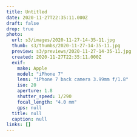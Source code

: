 ```yaml
---
title: Untitled
date: 2020-11-27T22:35:11.000Z
draft: false
drop: true
photo:
  url: s3/images/2020-11-27-14-35-11.jpg
  thumb: s3/thumbs/2020-11-27-14-35-11.jpg
  preview: s3/previews/2020-11-27-14-35-11.jpg
  created: 2020-11-27T22:35:11.000Z
  exif:
    make: Apple
    model: "iPhone 7"
    lens: "iPhone 7 back camera 3.99mm f/1.8"
    iso: 20
    aperture: 1.8
    shutter_speed: 1/290
    focal_length: "4.0 mm"
    gps: null
  title: null
  caption: null
links: []
---
```

